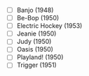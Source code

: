 - [ ] Banjo (1948)
- [ ] Be-Bop (1950)
- [ ] Electric Hockey (1953)
- [ ] Jeanie (1950)
- [ ] Judy (1950)
- [ ] Oasis (1950)
- [ ] Playland! (1950)
- [ ] Trigger (1951)
